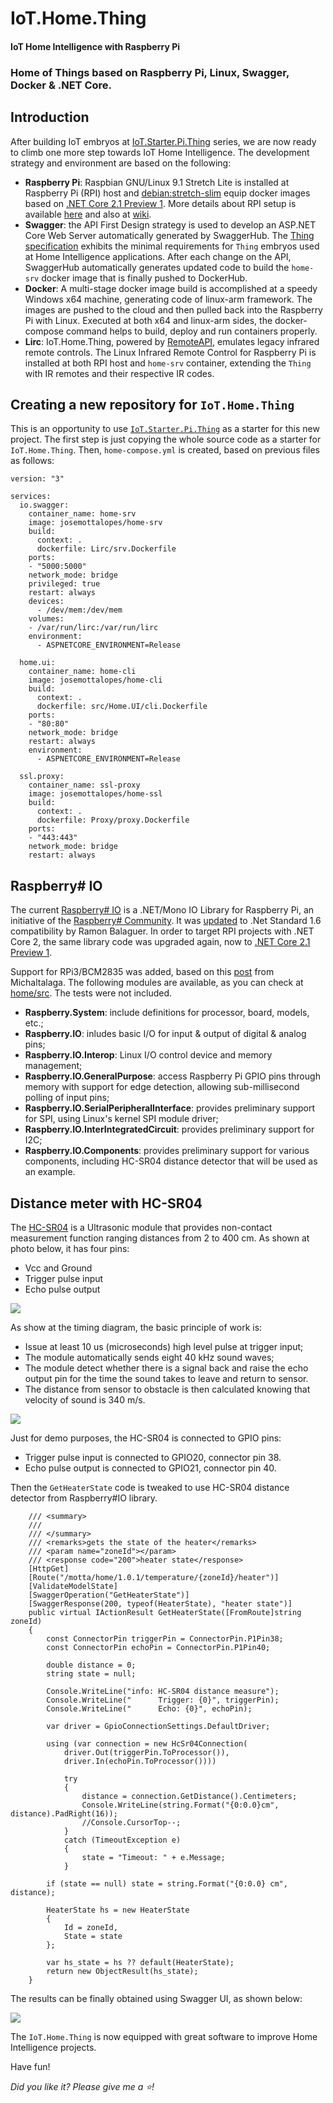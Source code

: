 # IoT.Home.Thing

#### IoT Home Intelligence with Raspberry Pi

### Home of Things based on Raspberry Pi, Linux, Swagger, Docker & .NET Core.

## Introduction

After building IoT embryos at [IoT.Starter.Pi.Thing](https://github.com/josemotta/IoT.Starter.Pi.Thing) series, we are now ready to climb one more step towards IoT Home Intelligence. The development strategy and environment are based on the following:  

- **Raspberry Pi**: Raspbian GNU/Linux 9.1 Stretch Lite is installed at Raspberry Pi (RPI) host and [debian:stretch-slim](https://github.com/dotnet/dotnet-docker/blob/master/2.1/runtime/stretch-slim/arm32v7/Dockerfile) equip docker images based on [.NET Core 2.1 Preview 1](https://blogs.msdn.microsoft.com/dotnet/2018/02/27/announcing-net-core-2-1-preview-1/). More details about RPI setup is available [here](https://github.com/josemotta/IoT.Starter.Pi.Thing/wiki/2.-IoT.Starter.Pi.Thing#2-setup) and also at [wiki](https://github.com/josemotta/IoT.Starter.Pi.Thing/wiki/RPI-Setup).
- **Swagger**: the API First Design strategy is used to develop an ASP.NET Core Web Server automatically generated by SwaggerHub. The [Thing specification](https://github.com/josemotta/IoT.Starter.Pi.Thing/wiki/2.-IoT.Starter.Pi.Thing#1-specs) exhibits the minimal requirements for `Thing` embryos used at Home Intelligence applications. After each change on the API, SwaggerHub automatically generates updated code to build the `home-srv` docker image that is finally pushed to DockerHub.
- **Docker**: A multi-stage docker image build is accomplished at a speedy Windows x64 machine, generating code of linux-arm framework. The images are pushed to the cloud and then pulled back into the Raspberry Pi with Linux. Executed at both x64 and linux-arm sides, the docker-compose command helps to build, deploy and run containers properly.
- **Lirc**: IoT.Home.Thing, powered by [RemoteAPI](https://app.swaggerhub.com/apis/motta/home/1.0.2#/Remote), emulates legacy infrared remote controls. The Linux Infrared Remote Control for Raspberry Pi is installed at both RPI host and `home-srv` container, extending the `Thing` with IR remotes and their respective IR codes.

## Creating a new repository for `IoT.Home.Thing`

This is an opportunity to use [`IoT.Starter.Pi.Thing`](https://github.com/josemotta/IoT.Starter.Pi.Thing) as a starter for this new project. The first step is just copying the whole  source code as a starter for `IoT.Home.Thing`. Then, `home-compose.yml` is created, based on previous files as follows:

	version: "3"
	
	services:
	  io.swagger:
	    container_name: home-srv
	    image: josemottalopes/home-srv
	    build:
	      context: .
	      dockerfile: Lirc/srv.Dockerfile
	    ports:
	    - "5000:5000"
	    network_mode: bridge
	    privileged: true
	    restart: always
	    devices:
	      - /dev/mem:/dev/mem
	    volumes:
	    - /var/run/lirc:/var/run/lirc
	    environment:
	      - ASPNETCORE_ENVIRONMENT=Release
	
	  home.ui:
	    container_name: home-cli
	    image: josemottalopes/home-cli
	    build:
	      context: .
	      dockerfile: src/Home.UI/cli.Dockerfile
	    ports:
	    - "80:80"
	    network_mode: bridge
	    restart: always
	    environment:
	      - ASPNETCORE_ENVIRONMENT=Release
	 
	  ssl.proxy:
	    container_name: ssl-proxy
	    image: josemottalopes/home-ssl
	    build:
	      context: .
	      dockerfile: Proxy/proxy.Dockerfile
	    ports:
	    - "443:443"
	    network_mode: bridge
	    restart: always

## Raspberry# IO

The current [Raspberry# IO](https://github.com/raspberry-sharp/raspberry-sharp-io) is a .NET/Mono IO Library for Raspberry Pi, an initiative of the [Raspberry# Community](http://www.raspberry-sharp.org/). It was [updated](https://github.com/Ramon-Balaguer/raspberry-sharp-io) to .Net Standard 1.6 compatibility by Ramon Balaguer. In order to target RPI projects with .NET Core 2, the  same library code was upgraded again, now to [.NET Core 2.1 Preview 1](https://blogs.msdn.microsoft.com/dotnet/2018/02/27/announcing-net-core-2-1-preview-1/).

Support for RPi3/BCM2835 was added, based on this [post](https://github.com/raspberry-sharp/raspberry-sharp-io/issues/88) from Michaltalaga. The following modules are available, as you can check at [home/src](https://github.com/josemotta/IoT.Home.Thing/tree/master/home/src). The tests were not included. 

- **Raspberry.System**: include definitions for processor, board, models, etc.;
- **Raspberry.IO**: inludes basic I/O for input & output of digital & analog pins;
- **Raspberry.IO.Interop**: Linux I/O control device and memory management;
- **Raspberry.IO.GeneralPurpose**: access Raspberry Pi GPIO pins through memory with support for edge detection, allowing sub-millisecond polling of input pins;
- **Raspberry.IO.SerialPeripheralInterface**: provides preliminary support for SPI,  using Linux's kernel SPI module driver;
- **Raspberry.IO.InterIntegratedCircuit**: provides preliminary support for I2C;
- **Raspberry.IO.Components**: provides preliminary support for various components, including HC-SR04 distance detector that will be used as an example.

## Distance meter with HC-SR04


The [HC-SR04](http://www.micropik.com/PDF/HCSR04.pdf) is a Ultrasonic module that provides non-contact measurement function ranging distances from 2 to 400 cm. As shown at photo below, it has four pins:

- Vcc and Ground
- Trigger pulse input
- Echo pulse output

![](https://i.imgur.com/AaAC7GV.jpg)

As show at the timing diagram, the basic principle of work is:

- Issue at least 10 us (microseconds) high level pulse at trigger input;
- The module automatically sends eight 40 kHz sound waves;
- The module detect whether there is a signal back and raise the echo output pin for the time the sound takes to leave and return to sensor.
- The distance from sensor to obstacle is then calculated knowing that velocity of sound is 340 m/s.

![](https://i.imgur.com/Cfk7LhM.png)

Just for demo purposes, the HC-SR04 is connected to GPIO pins:

- Trigger pulse input is connected to GPIO20, connector pin 38.
- Echo pulse output is connected to GPIO21, connector pin 40.

Then the `GetHeaterState` code is tweaked to use HC-SR04 distance detector from Raspberry#IO library.

        /// <summary>
        /// 
        /// </summary>
        /// <remarks>gets the state of the heater</remarks>
        /// <param name="zoneId"></param>
        /// <response code="200">heater state</response>
        [HttpGet]
        [Route("/motta/home/1.0.1/temperature/{zoneId}/heater")]
        [ValidateModelState]
        [SwaggerOperation("GetHeaterState")]
        [SwaggerResponse(200, typeof(HeaterState), "heater state")]
        public virtual IActionResult GetHeaterState([FromRoute]string zoneId)
        {
            const ConnectorPin triggerPin = ConnectorPin.P1Pin38;
            const ConnectorPin echoPin = ConnectorPin.P1Pin40;

            double distance = 0;
            string state = null;

            Console.WriteLine("info: HC-SR04 distance measure");
            Console.WriteLine("      Trigger: {0}", triggerPin);
            Console.WriteLine("      Echo: {0}", echoPin);

            var driver = GpioConnectionSettings.DefaultDriver;

            using (var connection = new HcSr04Connection(
                driver.Out(triggerPin.ToProcessor()),
                driver.In(echoPin.ToProcessor())))

                try
                {
                    distance = connection.GetDistance().Centimeters;
                    Console.WriteLine(string.Format("{0:0.0}cm", distance).PadRight(16));
                    //Console.CursorTop--;
                }
                catch (TimeoutException e)
                {
                    state = "Timeout: " + e.Message;
                }

            if (state == null) state = string.Format("{0:0.0} cm", distance);

            HeaterState hs = new HeaterState
            {
                Id = zoneId,
                State = state
            };

            var hs_state = hs ?? default(HeaterState);
            return new ObjectResult(hs_state);
        }

The results can be finally obtained using Swagger UI, as shown below:

![](https://i.imgur.com/LhjmNpn.png)

The `IoT.Home.Thing` is now equipped with great software to improve Home Intelligence projects.

Have fun!

*Did you like it? Please give me a :star:!*